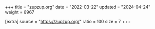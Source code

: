 +++
title = "zupzup.org"
date = "2022-03-22"
updated = "2024-04-24"
weight = 6967

[extra]
source = "https://zupzup.org/"
ratio = 100
size = 7
+++
